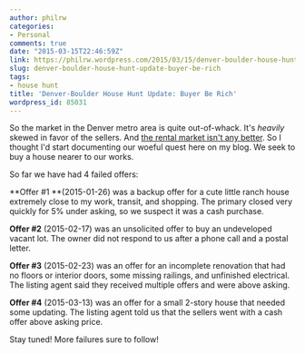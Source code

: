 ```yaml
---
author: philrw
categories:
- Personal
comments: true
date: "2015-03-15T22:46:59Z"
link: https://philrw.wordpress.com/2015/03/15/denver-boulder-house-hunt-update-buyer-be-rich/
slug: denver-boulder-house-hunt-update-buyer-be-rich
tags:
- house hunt
title: 'Denver-Boulder House Hunt Update: Buyer Be Rich'
wordpress_id: 85031
---
```


So the market in the Denver metro area is quite out-of-whack. It's _heavily_ skewed in favor of the sellers. And [the rental market isn't any better](http://www.denverpost.com/business/ci_27709567/apartment-dwellers-metro-denver-getting-priced-out-pushed). So I thought I'd start documenting our woeful quest here on my blog. We seek to buy a house nearer to our works.<!--more-->

So far we have had 4 failed offers:

**Offer #1 **(2015-01-26) was a backup offer for a cute little ranch house extremely close to my work, transit, and shopping. The primary closed very quickly for 5% under asking, so we suspect it was a cash purchase.

**Offer #2** (2015-02-17) was an unsolicited offer to buy an undeveloped vacant lot. The owner did not respond to us after a phone call and a postal letter.

**Offer #3** (2015-02-23) was an offer for an incomplete renovation that had no floors or interior doors, some missing railings, and unfinished electrical. The listing agent said they received multiple offers and were above asking.

**Offer #4** (2015-03-13) was an offer for a small 2-story house that needed some updating. The listing agent told us that the sellers went with a cash offer above asking price.

Stay tuned! More failures sure to follow!

